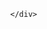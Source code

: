 <html lang="pl">
<head>
  <meta charset="utf-8" />
  <meta name="viewport" content="width=device-width,initial-scale=1" />
  <title>Full-page Background Photo Examples</title>
  <style>
    /* Reset and ensure page fills viewport */
    html, body { height: 100%; margin: 0; }

    

    /* Option B: full-screen <img> with object-fit */
  .bg-img-wrap {
      position: relative;
      min-height: 100vh;
      overflow: hidden;
      color: white;
    }
    .bg-img.bg-img {
      position: absolute;
      inset: 0;               /* top:0; right:0; bottom:0; left:0 */
      width: 100%;
      height: 100%;
      object-fit: cover;      /* preserve aspect ratio and cover area */
      object-position: center;
      z-index: -1;            /* sit behind content */
    }

    /* Optional dark overlay for readability */
    .overlay {
      position: absolute;
      inset: 0;
      background: rgba(0,0,0,0.35);
      z-index: 0;
    }

    /* Content styling for both examples */
  .content {
      position: relative;
      z-index: 1;
      max-width: 900px;
      margin: 2rem;
      font-family: system-ui, -apple-system, "Segoe UI", Roboto, "Helvetica Neue", Arial;
    }

    h1 { margin: 0 0 0.5rem 0; font-size: clamp(1.5rem, 3vw, 2.4rem); }
    p  { margin: 0; font-size: clamp(1rem, 2vw, 1.1rem); }

    /* Small-screen adjustments */
    @media (max-width: 520px) {
      .content { margin: 1rem; }
    }
  </style>
</head>
<body>

  
  
  <section class="img" aria-label="Background image using &lt;img&gt;">
    <img class="bg-img" src="images/Strona główna.png" alt="" aria-hidden="true" />
    <div class="overlay" aria-hidden="true"></div>
    <div class="content">
      
    </div>
  </section>
  

</body>
</html>
